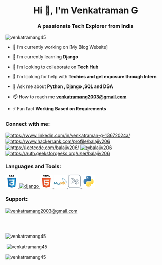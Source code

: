 <h1 align="center">Hi 👋, I'm Venkatraman G</h1>
<h3 align="center">A passionate Tech Explorer from India</h3>

<p align="left"> <img src="https://komarev.com/ghpvc/?username=venkatramang45&label=Profile%20views&color=0e75b6&style=flat" alt="venkatramang45" /> </p>

- 🔭 I’m currently working on [My Blog Website]

- 🌱 I’m currently learning **Django**

- 👯 I’m looking to collaborate on **Tech Hub**

- 🤝 I’m looking for help with **Techies and get exposure through Intern**

- 💬 Ask me about **Python , Django ,SQL and DSA**

- 📫 How to reach me **venkatramang2003@gmail.com**

- ⚡ Fun fact **Working Based on Requirements**

<h3 align="left">Connect with me:</h3>
<p align="left">
<a href="https://linkedin.com/in/https://www.linkedin.com/in/venkatraman-g-13672024a/" target="blank"><img align="center" src="https://raw.githubusercontent.com/rahuldkjain/github-profile-readme-generator/master/src/images/icons/Social/linked-in-alt.svg" alt="https://www.linkedin.com/in/venkatraman-g-13672024a/" height="30" width="40" /></a>
<a href="https://www.hackerrank.com/https://www.hackerrank.com/profile/balajiv206" target="blank"><img align="center" src="https://raw.githubusercontent.com/rahuldkjain/github-profile-readme-generator/master/src/images/icons/Social/hackerrank.svg" alt="https://www.hackerrank.com/profile/balajiv206" height="30" width="40" /></a>
<a href="https://www.leetcode.com/https://leetcode.com/balajiv206/" target="blank"><img align="center" src="https://raw.githubusercontent.com/rahuldkjain/github-profile-readme-generator/master/src/images/icons/Social/leet-code.svg" alt="https://leetcode.com/balajiv206/" height="30" width="40" /></a>
<a href="https://www.hackerearth.com/@balajiv206" target="blank"><img align="center" src="https://raw.githubusercontent.com/rahuldkjain/github-profile-readme-generator/master/src/images/icons/Social/hackerearth.svg" alt="@balajiv206" height="30" width="40" /></a>
<a href="https://auth.geeksforgeeks.org/user/https://auth.geeksforgeeks.org/user/balajiv206" target="blank"><img align="center" src="https://raw.githubusercontent.com/rahuldkjain/github-profile-readme-generator/master/src/images/icons/Social/geeks-for-geeks.svg" alt="https://auth.geeksforgeeks.org/user/balajiv206" height="30" width="40" /></a>
</p>

<h3 align="left">Languages and Tools:</h3>
<p align="left"> <a href="https://www.w3schools.com/css/" target="_blank" rel="noreferrer"> <img src="https://raw.githubusercontent.com/devicons/devicon/master/icons/css3/css3-original-wordmark.svg" alt="css3" width="40" height="40"/> </a> <a href="https://www.djangoproject.com/" target="_blank" rel="noreferrer"> <img src="https://cdn.worldvectorlogo.com/logos/django.svg" alt="django" width="40" height="40"/> </a> <a href="https://www.w3.org/html/" target="_blank" rel="noreferrer"> <img src="https://raw.githubusercontent.com/devicons/devicon/master/icons/html5/html5-original-wordmark.svg" alt="html5" width="40" height="40"/> </a> <a href="https://www.mysql.com/" target="_blank" rel="noreferrer"> <img src="https://raw.githubusercontent.com/devicons/devicon/master/icons/mysql/mysql-original-wordmark.svg" alt="mysql" width="40" height="40"/> </a> <a href="https://www.photoshop.com/en" target="_blank" rel="noreferrer"> <img src="https://raw.githubusercontent.com/devicons/devicon/master/icons/photoshop/photoshop-line.svg" alt="photoshop" width="40" height="40"/> </a> <a href="https://www.python.org" target="_blank" rel="noreferrer"> <img src="https://raw.githubusercontent.com/devicons/devicon/master/icons/python/python-original.svg" alt="python" width="40" height="40"/> </a> </p>

<h3>Support:</h3>
<p><a href="https://www.buymeacoffee.com/venkatramang2003@gmail.com"> <img align="center" src="https://cdn.buymeacoffee.com/buttons/v2/default-yellow.png" height="50" width="210" alt="venkatramang2003@gmail.com" /></a></p>
<br>
<br>

<p><img align="center" src="https://github-readme-stats.vercel.app/api/top-langs?username=venkatramang45&show_icons=true&locale=en&layout=compact" alt="venkatramang45" /></p>

<p>&nbsp;<img align="center" src="https://github-readme-stats.vercel.app/api?username=venkatramang45&show_icons=true&locale=en" alt="venkatramang45" /></p>

<p><img align="center" src="https://github-readme-streak-stats.herokuapp.com/?user=venkatramang45&" alt="venkatramang45" /></p>
